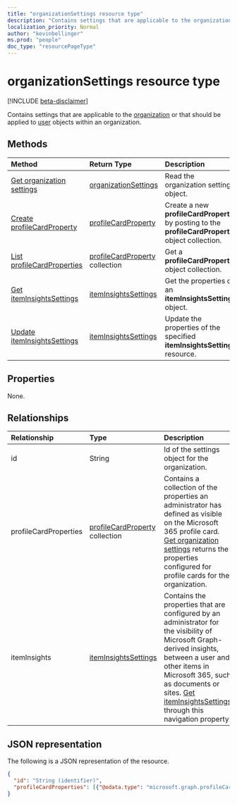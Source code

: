 ```yaml
---
title: "organizationSettings resource type"
description: "Contains settings that are applicable to the organization or the user objects within it."
localization_priority: Normal
author: "kevinbellinger"
ms.prod: "people"
doc_type: "resourcePageType"
---
```


# organizationSettings resource type

[!INCLUDE [beta-disclaimer](../../includes/beta-disclaimer.md)]

Contains settings that are applicable to the [organization](organization.md) or that should be applied to [user](user.md) objects within an organization.

## Methods

| Method       | Return Type | Description |
|:-------------|:------------|:------------|
| [Get organization settings](../api/organizationsettings-get.md) | [organizationSettings](organizationsettings.md) | Read the organization settings object. |
| [Create profileCardProperty](../api/organizationsettings-post-profilecardproperties.md) | [profileCardProperty](profilecardproperty.md) | Create a new **profileCardProperty** by posting to the **profileCardProperty** object collection. |
| [List profileCardProperties](../api/organizationsettings-list-profilecardproperties.md) | [profileCardProperty](profilecardproperty.md) collection | Get a **profileCardProperty** object collection. |
| [Get itemInsightsSettings](../api/iteminsightssettings-get.md) | [itemInsightsSettings](iteminsightssettings.md) | Get the properties of an **itemInsightsSettings** object. |
| [Update itemInsightsSettings](../api/iteminsightssettings-update.md) | [itemInsightsSettings](iteminsightssettings.md) | Update the properties of the specified **itemInsightsSettings** resource. |

## Properties

None.

## Relationships

| Relationship | Type        | Description |
|:-------------|:------------|:------------|
|id |String| Id of the settings object for the organization. |
|profileCardProperties|[profileCardProperty](profilecardproperty.md) collection| Contains a collection of the properties an administrator has defined as visible on the Microsoft 365 profile card. [Get organization settings](../api/organizationsettings-get.md) returns the properties configured for profile cards for the organization.|
|itemInsights|[itemInsightsSettings](iteminsightssettings.md)| Contains the properties that are configured by an administrator for the visibility of Microsoft Graph-derived insights, between a user and other items in Microsoft 365, such as documents or sites. [Get itemInsightsSettings](../api/iteminsightssettings-get.md) through this navigation property.|

## JSON representation

The following is a JSON representation of the resource.

<!-- {
  "blockType": "resource",
  "optionalProperties": [

  ],
  "@odata.type": "microsoft.graph.organizationSettings",
  "keyProperty": "id"
}-->

```json
{
  "id": "String (identifier)",
  "profileCardProperties": [{"@odata.type": "microsoft.graph.profileCardProperty"}]
}
```

<!-- uuid: 16cd6b66-4b1a-43a1-adaf-3a886856ed98
2019-02-04 14:57:30 UTC -->
<!-- {
  "type": "#page.annotation",
  "description": "organizationSettings resource",
  "keywords": "",
  "section": "documentation",
  "tocPath": ""
}-->


